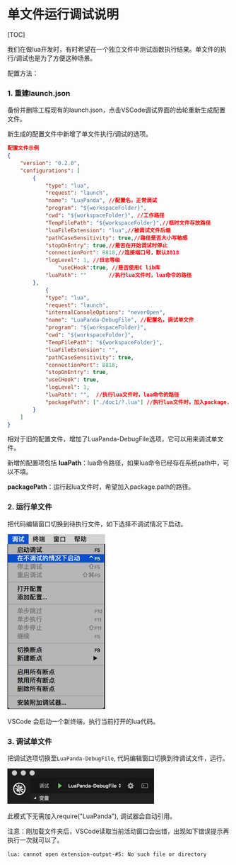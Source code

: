 # 单文件运行调试说明

[TOC]

我们在做lua开发时，有时希望在一个独立文件中测试函数执行结果。单文件的执行/调试也是为了方便这种场景。

配置方法：

### 1. 重建launch.json

备份并删除工程现有的launch.json，点击VSCode调试界面的齿轮重新生成配置文件。

新生成的配置文件中新增了单文件执行/调试的选项。

```json
配置文件示例
{
    "version": "0.2.0",
    "configurations": [
        {
            "type": "lua",
            "request": "launch",
            "name": "LuaPanda",	//配置名，正常调试
            "program": "${workspaceFolder}",
            "cwd": "${workspaceFolder}", //工作路径
            "TempFilePath": "${workspaceFolder}",//临时文件存放路径
            "luaFileExtension": "lua",//被调试文件后缀
            "pathCaseSensitivity": true,//路径是否大小写敏感
            "stopOnEntry": true,//是否在开始调试时停止
            "connectionPort": 8818,//连接端口号，默认8818
            "logLevel": 1, //日志等级
        		"useCHook":true, //是否使用C lib库
            "luaPath": ""		//执行lua文件时，lua命令的路径
        },
    		{
            "type": "lua",
            "request": "launch",
            "internalConsoleOptions": "neverOpen",
            "name": "LuaPanda-DebugFile", //配置名，调试单文件
            "program": "${workspaceFolder}",
            "cwd": "${workspaceFolder}",
            "TempFilePath": "${workspaceFolder}",
            "luaFileExtension": "",
            "pathCaseSensitivity": true,
            "connectionPort": 8818,
            "stopOnEntry": true,
            "useCHook": true,
            "logLevel": 1,
            "luaPath": "",	//执行lua文件时，lua命令的路径	
            "packagePath": ["./doc1/?.lua"] //执行lua文件时，加入package.path的路径
        }
    ]
}
```



相对于旧的配置文件，增加了LuaPanda-DebugFile选项，它可以用来调试单文件。

新增的配置项包括
**luaPath**：lua命令路径，如果lua命令已经存在系统path中，可以不填。

**packagePath**：运行起lua文件时，希望加入package.path的路径。



### 2. 运行单文件

把代码编辑窗口切换到待执行文件，如下选择不调试情况下启动。

![nodebug](../static/nodebug.png)

VSCode 会启动一个新终端，执行当前打开的lua代码。



### 3. 调试单文件

把调试选项切换至`LuaPanda-DebugFile`,  代码编辑窗口切换到待调试文件，运行。

![config_select](../static/config-select.png)

此模式下无需加入require("LuaPanda"), 调试器会自动引用。

注意：刚加载文件夹后，VSCode读取当前活动窗口会出错，出现如下错误提示再执行一次就可以了。
```
lua: cannot open extension-output-#5: No such file or directory
```

